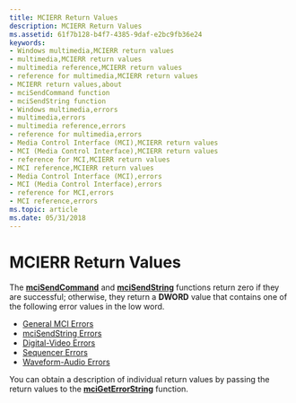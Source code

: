 ```yaml
---
title: MCIERR Return Values
description: MCIERR Return Values
ms.assetid: 61f7b128-b4f7-4385-9daf-e2bc9fb36e24
keywords:
- Windows multimedia,MCIERR return values
- multimedia,MCIERR return values
- multimedia reference,MCIERR return values
- reference for multimedia,MCIERR return values
- MCIERR return values,about
- mciSendCommand function
- mciSendString function
- Windows multimedia,errors
- multimedia,errors
- multimedia reference,errors
- reference for multimedia,errors
- Media Control Interface (MCI),MCIERR return values
- MCI (Media Control Interface),MCIERR return values
- reference for MCI,MCIERR return values
- MCI reference,MCIERR return values
- Media Control Interface (MCI),errors
- MCI (Media Control Interface),errors
- reference for MCI,errors
- MCI reference,errors
ms.topic: article
ms.date: 05/31/2018
---
```


# MCIERR Return Values

The [**mciSendCommand**](https://msdn.microsoft.com/en-us/library/Dd757160(v=VS.85).aspx) and [**mciSendString**](https://msdn.microsoft.com/en-us/library/Dd757161(v=VS.85).aspx) functions return zero if they are successful; otherwise, they return a **DWORD** value that contains one of the following error values in the low word.

-   [General MCI Errors](general-mci-errors.md)
-   [mciSendString Errors](mcisendstring-errors.md)
-   [Digital-Video Errors](digital-video-errors.md)
-   [Sequencer Errors](sequencer-errors.md)
-   [Waveform-Audio Errors](waveform-audio-errors.md)

You can obtain a description of individual return values by passing the return values to the [**mciGetErrorString**](https://msdn.microsoft.com/en-us/library/Dd757158(v=VS.85).aspx) function.

 

 




